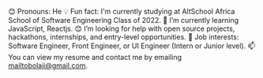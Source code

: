 😊 Pronouns: He
💡 Fun fact: I'm currently studying at AltSchool Africa School of Software Engineering Class of 2022.
🌱 I’m currently learning JavaScript, Reactjs.
😊 I’m looking for help with open source projects, hackathons, internships, and entry-level opportunities.
💼 Job interests: Software Engineer, Front Engineer, or UI Engineer (Intern or Junior level).
📫 You can view my resume and contact me by emailing mailtobolaji@gmail.com.
